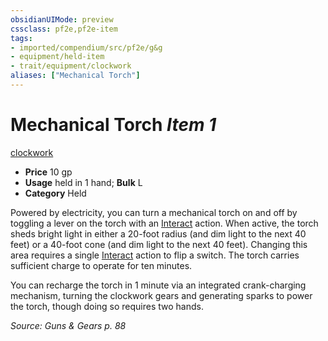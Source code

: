 ```yaml
---
obsidianUIMode: preview
cssclass: pf2e,pf2e-item
tags:
- imported/compendium/src/pf2e/g&g
- equipment/held-item
- trait/equipment/clockwork
aliases: ["Mechanical Torch"]
---
```

# Mechanical Torch *Item 1*  
[clockwork](clockwork-g-g.md)  

- **Price** 10 gp
- **Usage** held in 1 hand; **Bulk** L
- **Category** Held

Powered by electricity, you can turn a mechanical torch on and off by toggling a lever on the torch with an [Interact](interact.md) action. When active, the torch sheds bright light in either a 20-foot radius (and dim light to the next 40 feet) or a 40-foot cone (and dim light to the next 40 feet). Changing this area requires a single [Interact](interact.md) action to flip a switch. The torch carries sufficient charge to operate for ten minutes.

You can recharge the torch in 1 minute via an integrated crank-charging mechanism, turning the clockwork gears and generating sparks to power the torch, though doing so requires two hands.

*Source: Guns & Gears p. 88*